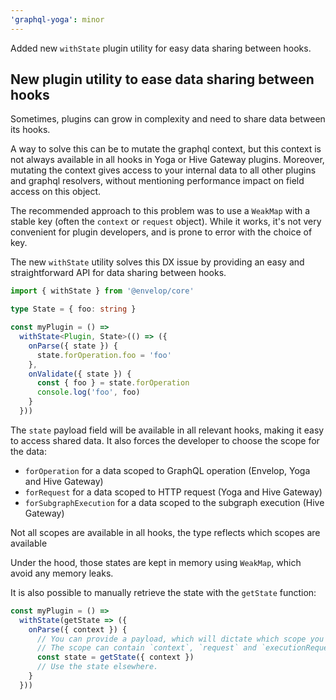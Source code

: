 ```yaml
---
'graphql-yoga': minor
---
```


Added new `withState` plugin utility for easy data sharing between hooks.

## New plugin utility to ease data sharing between hooks

Sometimes, plugins can grow in complexity and need to share data between its hooks.

A way to solve this can be to mutate the graphql context, but this context is not always available
in all hooks in Yoga or Hive Gateway plugins. Moreover, mutating the context gives access to your
internal data to all other plugins and graphql resolvers, without mentioning performance impact on
field access on this object.

The recommended approach to this problem was to use a `WeakMap` with a stable key (often the
`context` or `request` object). While it works, it's not very convenient for plugin developers, and
is prone to error with the choice of key.

The new `withState` utility solves this DX issue by providing an easy and straightforward API for
data sharing between hooks.

```ts
import { withState } from '@envelop/core'

type State = { foo: string }

const myPlugin = () =>
  withState<Plugin, State>(() => ({
    onParse({ state }) {
      state.forOperation.foo = 'foo'
    },
    onValidate({ state }) {
      const { foo } = state.forOperation
      console.log('foo', foo)
    }
  }))
```

The `state` payload field will be available in all relevant hooks, making it easy to access shared
data. It also forces the developer to choose the scope for the data:

- `forOperation` for a data scoped to GraphQL operation (Envelop, Yoga and Hive Gateway)
- `forRequest` for a data scoped to HTTP request (Yoga and Hive Gateway)
- `forSubgraphExecution` for a data scoped to the subgraph execution (Hive Gateway)

Not all scopes are available in all hooks, the type reflects which scopes are available

Under the hood, those states are kept in memory using `WeakMap`, which avoid any memory leaks.

It is also possible to manually retrieve the state with the `getState` function:

```ts
const myPlugin = () =>
  withState(getState => ({
    onParse({ context }) {
      // You can provide a payload, which will dictate which scope you have access to.
      // The scope can contain `context`, `request` and `executionRequest` fields.
      const state = getState({ context })
      // Use the state elsewhere.
    }
  }))
```
